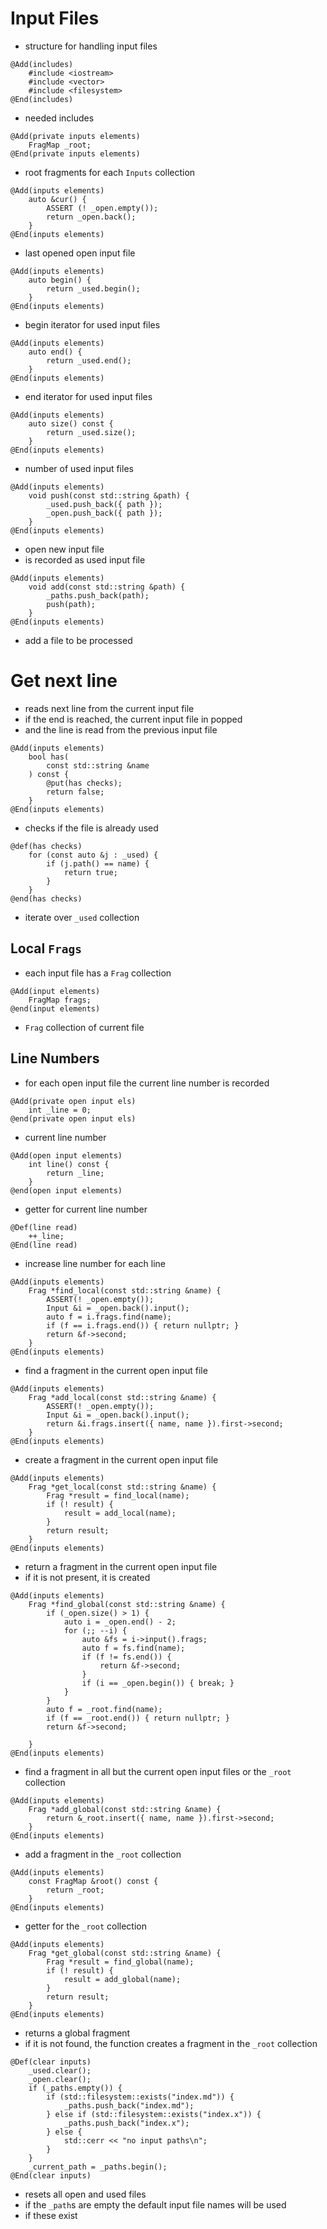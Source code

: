 # Input Files
* structure for handling input files

```
@Add(includes)
	#include <iostream>
	#include <vector>
	#include <filesystem>
@End(includes)
```
* needed includes

```
@Add(private inputs elements)
	FragMap _root;
@End(private inputs elements)
```
* root fragments for each `Inputs` collection

```
@Add(inputs elements)
	auto &cur() {
		ASSERT (! _open.empty());
		return _open.back();
	}
@End(inputs elements)
```
* last opened open input file

```
@Add(inputs elements)
	auto begin() {
		return _used.begin();
	}
@End(inputs elements)
```
* begin iterator for used input files

```
@Add(inputs elements)
	auto end() {
		return _used.end();
	}
@End(inputs elements)
```
* end iterator for used input files

```
@Add(inputs elements)
	auto size() const {
		return _used.size();
	}
@End(inputs elements)
```
* number of used input files

```
@Add(inputs elements)
	void push(const std::string &path) {
		_used.push_back({ path });
		_open.push_back({ path });
	}
@End(inputs elements)
```
* open new input file
* is recorded as used input file

```
@Add(inputs elements)
	void add(const std::string &path) {
		_paths.push_back(path);
		push(path);
	}
@End(inputs elements)
```
* add a file to be processed

# Get next line
* reads next line from the current input file
* if the end is reached, the current input file in popped
* and the line is read from the previous input file

```
@Add(inputs elements)
	bool has(
		const std::string &name
	) const {
		@put(has checks);
		return false;
	}
@End(inputs elements)
```
* checks if the file is already used

```
@def(has checks)
	for (const auto &j : _used) {
		if (j.path() == name) {
			return true;
		}
	}
@end(has checks)
```
* iterate over `_used` collection

## Local `Frags`
* each input file has a `Frag` collection

```
@Add(input elements)
	FragMap frags;
@end(input elements)
```
* `Frag` collection of current file

## Line Numbers
* for each open input file the current line number is recorded

```
@Add(private open input els)
	int _line = 0;
@end(private open input els)
```
* current line number

```
@Add(open input elements)
	int line() const {
		return _line;
	}
@end(open input elements)
```
* getter for current line number

```
@Def(line read)
	++_line;
@End(line read)
```
* increase line number for each line

```
@Add(inputs elements)
	Frag *find_local(const std::string &name) {
		ASSERT(! _open.empty());
		Input &i = _open.back().input();
		auto f = i.frags.find(name);
		if (f == i.frags.end()) { return nullptr; }
		return &f->second;
	}
@End(inputs elements)
```
* find a fragment in the current open input file

```
@Add(inputs elements)
	Frag *add_local(const std::string &name) {
		ASSERT(! _open.empty());
		Input &i = _open.back().input();
		return &i.frags.insert({ name, name }).first->second;
	}
@End(inputs elements)
```
* create a fragment in the current open input file

```
@Add(inputs elements)
	Frag *get_local(const std::string &name) {
		Frag *result = find_local(name);
		if (! result) {
			result = add_local(name);
		}
		return result;
	}
@End(inputs elements)
```
* return a fragment in the current open input file
* if it is not present, it is created

```
@Add(inputs elements)
	Frag *find_global(const std::string &name) {
		if (_open.size() > 1) {
			auto i = _open.end() - 2;
			for (;; --i) {
				auto &fs = i->input().frags;
				auto f = fs.find(name);
				if (f != fs.end()) {
					return &f->second;
				}
				if (i == _open.begin()) { break; }
			}
		}
		auto f = _root.find(name);
		if (f == _root.end()) { return nullptr; }
		return &f->second;

	}
@End(inputs elements)
```
* find a fragment in all but the current open input files or the `_root`
  collection

```
@Add(inputs elements)
	Frag *add_global(const std::string &name) {
		return &_root.insert({ name, name }).first->second;
	}
@End(inputs elements)
```
* add a fragment in the `_root` collection

```
@Add(inputs elements)
	const FragMap &root() const {
		return _root;
	}
@End(inputs elements)
```
* getter for the `_root` collection

```
@Add(inputs elements)
	Frag *get_global(const std::string &name) {
		Frag *result = find_global(name);
		if (! result) {
			result = add_global(name);
		}
		return result;
	}
@End(inputs elements)
```
* returns a global fragment
* if it is not found, the function creates a fragment in the `_root`
  collection

```
@Def(clear inputs)
	_used.clear();
	_open.clear();
	if (_paths.empty()) {
		if (std::filesystem::exists("index.md")) {
			_paths.push_back("index.md");
		} else if (std::filesystem::exists("index.x")) {
			_paths.push_back("index.x");
		} else {
			std::cerr << "no input paths\n";
		}
	}
	_current_path = _paths.begin();
@End(clear inputs)
```
* resets all open and used files
* if the `_path`s are empty the default input file names will be used
* if these exist

